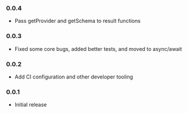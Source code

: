 ### 0.0.4
- Pass getProvider and getSchema to result functions

### 0.0.3
- Fixed some core bugs, added better tests, and moved to async/await

### 0.0.2

- Add CI configuration and other developer tooling

### 0.0.1

- Initial release
